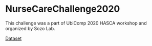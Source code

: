 # NurseCareChallenge2020

This challenge was a part of UbiComp 2020 HASCA workshop and organized by Sozo Lab.

<a href="https://ieee-dataport.org/open-access/nurse-care-activities-datasets-laboratory-and-real-field">Dataset</a>
